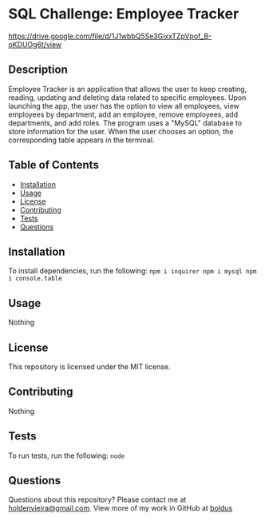 # SQL Challenge: Employee Tracker
  https://drive.google.com/file/d/1J1wbbQ5Se3GixxTZpVpof_B-oKDUOg6t/view

## Description
Employee Tracker is an application that allows the user to keep creating, reading, updating and deleting data related to specific employees. Upon launching the app, the user has the option to view all employees, view employees by department, add an employee, remove employees, add departments, and add roles. The program uses a "MySQL" database to store information for the user. When the user chooses an option, the corresponding table appears in the terminal.
## Table of Contents
* [Installation](#installation)
* [Usage](#usage)
* [License](#license)
* [Contributing](#contributing)
* [Tests](#tests)
* [Questions](#questions)
## Installation
To install dependencies, run the following:
`
npm i inquirer npm i mysql npm i console.table
`
## Usage
Nothing
## License
This repository is licensed under the MIT license.
## Contributing
Nothing
## Tests
To run tests, run the following:
`
node 
`
## Questions
Questions about this repository? Please contact me at [holdenvieira@gmail.com](mailto:holdenvieira@gmail.com). View more of my work in GitHub at [boldus](https://github.com/boldus)  
